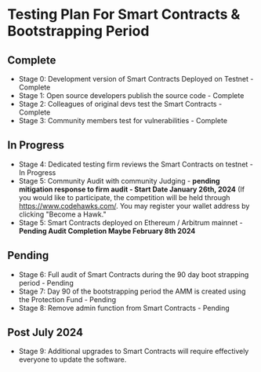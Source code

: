 # Testing Plan For Smart Contracts & Bootstrapping Period

## Complete
- Stage 0: Development version of Smart Contracts Deployed on Testnet - Complete
- Stage 1: Open source developers publish the source code - Complete
- Stage 2: Colleagues of original devs test the Smart Contracts - Complete
- Stage 3: Community members test for vulnerabilities - Complete

## In Progress
- Stage 4: Dedicated testing firm reviews the Smart Contracts on testnet - In Progress
- Stage 5: Community Audit with community Judging - **pending mitigation response to firm audit - Start Date January 26th, 2024** (If you would like to participate, the competition will be held through https://www.codehawks.com/. You may register your wallet address by clicking "Become a Hawk."
- Stage 5: Smart Contracts deployed on Ethereum / Arbitrum mainnet - **Pending Audit Completion Maybe February 8th 2024**

## Pending
- Stage 6: Full audit of Smart Contracts during the 90 day boot strapping period - Pending
- Stage 7: Day 90 of the bootstrapping period the AMM is created using the Protection Fund - Pending
- Stage 8: Remove admin function from Smart Contracts - Pending

## Post July 2024  
- Stage 9: Additional upgrades to Smart Contracts will require effectively everyone to update the software.
